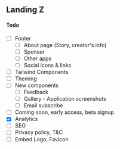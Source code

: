 ## Landing Z

#### Todo

- [ ] Footer
  - [ ] About page (Story, creator's info)
  - [ ] Sponser
  - [ ] Other apps
  - [ ] Social icons & links
- [ ] Tailwind Components
- [ ] Theming
- [ ] New components
  - [ ] Feedback
  - [ ] Gallery - Application screenshots
  - [ ] Email subscribe
- [ ] Coming soon, early access, beta signup
- [x] Analytics
- [ ] SEO
- [ ] Privacy policy, T&C
- [ ] Embed Logo, Favicon
